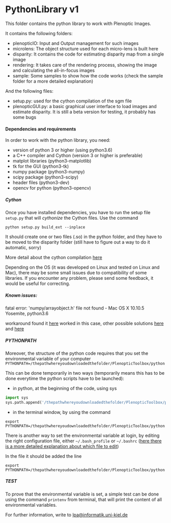 # PythonLibrary v1

This folder contains the python library to work with Plenoptic Images. 

It contains the following folders:
- plenopticIO: Input and Output management for such images
- microlens: The object structure used for each micro-lens is built here
- disparity: It contains the code for estimating disparity map from a single image
- rendering: It takes care of the rendering process, showing the image and calculating the all-in-focus images
- sample: Some samples to show how the code works (check the sample folder for a more detailed explanation)

And the following files:
- setup.py: used for the cython compilation of the sgm file
- plenopticGUI.py: a basic graphical user interface to load images and estimate disparity. It is still a beta version for testing, it probably has some bugs

#### Dependencies and requirements
In order to work with the python library, you need:
- version of python 3 or higher (using python3.6)
- a C++ compiler and Cython (version 3 or higher is preferable)
- matplot libraries (python3-matplotlib)
- tk for the GUI (python3-tk)
- numpy package (python3-numpy)
- scipy package (python3-scipy)
- header files (python3-dev)
- opencv for python (python3-opencv)

##### Cython

Once you have installed dependencies, you have to run the setup file `setup.py` that will _cythonize_ the Cython files.
Use the command
```
python setup.py build_ext --inplace
```
It should create one or two files (.so) in the python folder, and they have to be moved to the disparity folder (still have to figure out a way to do it automatic, sorry)

More detail about the cython compilation [here](http://cython.readthedocs.io/en/latest/src/reference/compilation.html#compiling-with-distutils)

Depending on the OS (it was developed on Linux and tested on Linux and Mac), there may be some small issues due to compatibility of some libraries. If you encounter any problem, please send some feedback, it would be useful for correcting.

##### Known issues:
fatal error: 'numpy/arrayobject.h' file not found - Mac OS X 10.10.5 Yosemite, python3.6

workaround found it [here](https://github.com/andersbll/cudarray/issues/52) worked in this case, other possible solutions [here](https://github.com/andersbll/cudarray/issues/25) and [here](https://github.com/hmmlearn/hmmlearn/issues/43)

##### PYTHONPATH

Moreover, the structure of the python code requires that you set the environmental variable of your computer 
`PYTHONPATH=/thepathwhereyoudownloadedthefolder/PlenopticToolbox/python`

This can be done temporarily in two ways (temporarily means this has to be done everytime the python scripts have to be launched):
- in python, at the beginning of the code, using sys
```python
import sys
sys.path.append('/thepathwhereyoudownloadedthefolder/PlenopticToolbox/python')
```
- in the terminal window, by using the command
```
export PYTHONPATH=/thepathwhereyoudownloadedthefolder/PlenopticToolbox/python
```

There is another way to set the environmental variable at login, by editing the right configuration file, either `~/.bash_profile` or `~/.bashrc` ([here there is a more detailed explanation about which file to edit](https://www.digitalocean.com/community/tutorials/how-to-read-and-set-environmental-and-shell-variables-on-a-linux-vps#setting-environmental-variables-at-login))

In the file it should be added the line
```
export PYTHONPATH=/thepathwhereyoudownloadedthefolder/PlenopticToolbox/python
```

##### TEST

To prove that the environmental variable is set, a simple test can be done using the command `printenv` from terminal, that will print the content of all environmental variables.

For further information, write to lpa@informatik.uni-kiel.de
